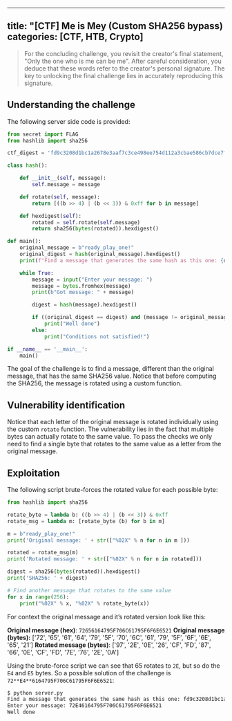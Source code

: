
---
title:  "[CTF] Me is Mey (Custom SHA256 bypass)
categories: [CTF, HTB, Crypto]
---

<blockquote>
  <p>For the concluding challenge, you revisit the creator's final statement, "Only the one who is me can be me". After careful consideration, you deduce that these words refer to the creator's personal signature. The key to unlocking the final challenge lies in accurately reproducing this signature.</p>
</blockquote>


## Understanding the challenge

The following server side code is provided:

```python
from secret import FLAG
from hashlib import sha256

ctf_digest = 'fd9c3208d1bc1a2678e3aaf7c3ce498ee754d112a3cbae586cb7dce7f45cc582'

class hash():

    def __init__(self, message):
        self.message = message

    def rotate(self, message):
        return [((b >> 4) | (b << 3)) & 0xff for b in message]

    def hexdigest(self):
        rotated = self.rotate(self.message)
        return sha256(bytes(rotated)).hexdigest()

def main():
    original_message = b"ready_play_one!"
    original_digest = hash(original_message).hexdigest()
    print(f"Find a message that generates the same hash as this one: {original_digest}")

    while True:
        message = input("Enter your message: ")
        message = bytes.fromhex(message)
        print(b"Got message: " + message)

        digest = hash(message).hexdigest()

        if ((original_digest == digest) and (message != original_message)):
            print("Well done")
        else:
            print("Conditions not satisfied!")

if __name__ == '__main__':
    main()

```

The goal of the challenge is to find a message, different than the original message, that has the same SHA256 value. Notice that before computing the SHA256, the message is rotated using a custom function.

## Vulnerability identification

Notice that each letter of the original message is rotated individually using the custom `rotate` function. The vulnerability lies in the fact that multiple bytes can actually rotate to the same value. To pass the checks we only need to find a single byte that rotates to the same value as a letter from the original message. 

## Exploitation

The following script brute-forces the rotated value for each possible byte:

```python
from hashlib import sha256

rotate_byte = lambda b: ((b >> 4) | (b << 3)) & 0xff
rotate_msg = lambda m: [rotate_byte (b) for b in m]

m = b"ready_play_one!"
print('Original message: ' + str(["%02X" % n for n in m ]))

rotated = rotate_msg(m)
print('Rotated message: ' + str(["%02X" % n for n in rotated]))

digest = sha256(bytes(rotated)).hexdigest()
print('SHA256: ' + digest)

# Find another message that rotates to the same value
for x in range(256):
    print("%02X" % x, "%02X" % rotate_byte(x))
```

For context the original message and it’s rotated version look like this:

**Original message (hex)**: `72656164795F706C61795F6F6E6521`
**Original message (bytes):** ['72', '65', '61', '64', '79', '5F', '70', '6C', '61', '79', '5F', '6F', '6E', '65', '21']
**Rotated message (bytes)**: ['97', '2E', '0E', '26', 'CF', 'FD', '87', '66', '0E', 'CF', 'FD', '7E', '76', '2E', '0A']

Using the brute-force script we can see that 65 rotates to `2E`, but so do the `E4` and `E5` bytes. So a possible solution of the challenge is `72**E4**6164795F706C61795F6F6E6521`:

```bash
$ python server.py
Find a message that generates the same hash as this one: fd9c3208d1bc1a2678e3aaf7c3ce498ee754d112a3cbae586cb7dce7f45cc582
Enter your message: 72E46164795F706C61795F6F6E6521
Well done
```


